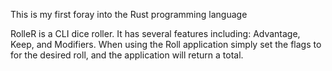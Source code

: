 This is my first foray into the Rust programming language

RolleR is a CLI dice roller. It has several features including: Advantage, Keep, and Modifiers.
When using the Roll application simply set the flags to for the desired roll, and the application will return a total.

